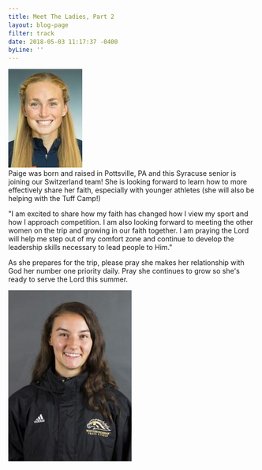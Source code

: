 ```yaml
---
title: Meet The Ladies, Part 2
layout: blog-page
filter: track
date: 2018-05-03 11:17:37 -0400
byLine: ''
---
```

![](/uploads/2018/05/02/Paige.jpg)  
Paige was born and raised in Pottsville, PA and this Syracuse senior is joining our Switzerland team! She is looking forward to learn how to more effectively share her faith, especially with younger athletes (she will also be helping with the Tuff Camp!) 

"I am excited to share how my faith has changed how I view my sport and how I approach competition. I am also looking forward to meeting the other women on the trip and growing in our faith together. I am praying the Lord will help me step out of my comfort zone and continue to develop the leadership skills necessary to lead people to Him."  

As she prepares for the trip, please pray she makes her relationship with God her number one priority daily. Pray she continues to grow so she's ready to serve the Lord this summer.  

![](/uploads/2018/05/03/anderson.jpg)